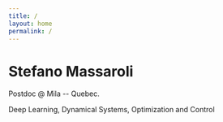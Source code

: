 ```yaml
---
title: /
layout: home
permalink: /
---
```

# Stefano Massaroli

Postdoc @ Mila -- Quebec. 

Deep Learning, Dynamical Systems, Optimization and Control

